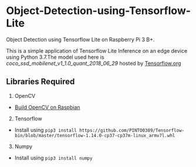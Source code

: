 # Object-Detection-using-Tensorflow-Lite
Object Detection using Tensorflow Lite on Raspberry Pi 3 B+. 

This is a simple application of Tensorflow Lite Inference on an edge device using Python 3.7.The model used here is *coco_ssd_mobilenet_v1_1.0_quant_2018_06_29* hosted by [Tensorflow.org](https://www.tensorflow.org/lite/guide/hosted_models#object_detection)

## Libraries Required
1. OpenCV 
  - [Build OpenCV on Raspbian](https://www.pyimagesearch.com/2018/09/26/install-opencv-4-on-your-raspberry-pi/)

2. Tensorflow  
  - Install using ```pip3 install https://github.com/PINTO0309/Tensorflow-bin/blob/master/tensorflow-1.14.0-cp37-cp37m-linux_armv7l.whl```

3. Numpy
- Install using ```pip3 install numpy```
